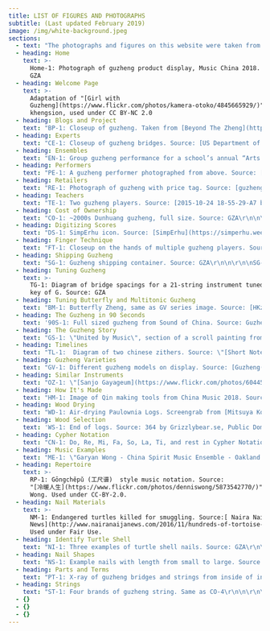 ```yaml
---
title: LIST OF FIGURES AND PHOTOGRAPHS
subtitle: (Last updated February 2019)
image: /img/white-background.jpeg
sections:
  - text: "The photographs and figures on this website were taken from a wide variety of sources. A list of most images organized by their location on this site. Usage in reference to copyright is offered. Read more about Fair Use at the bottom of the Descriptions page. Tables are not listed as those are active data sets that change.\r\n\n\r\n\nOn to the attributions:"
  - heading: Home
    text: >-
      Home-1: Photograph of guzheng product display, Music China 2018. Source:
      GZA
  - heading: Welcome Page
    text: >-
      Adaptation of "[Girl with
      Guzheng](https://www.flickr.com/photos/kamera-otoko/4845665929/)" by
      khengsion, used under CC BY-NC 2.0
  - heading: Blogs and Project
    text: "BP-1: Closeup of guzheng. Taken from [Beyond The Zheng](https://beyondthezheng.wordpress.com/zheng-lessons/). Used with permission.\r\n\n\r\n\nBP-2: Closeup of guqin. Taken from [Guqin Reflections](http://guqinreflections.com/). Used with permission.\r\n\n\r\n\nBP-3: Header image from [Swannjie](https://swannjie.wordpress.com/). Permission pending.\r\n\n\r\n\nBP-4: Tools and guqin in progress. Taken from [Little Old Qin Maker](http://littleoldqinmaker.blogspot.com/2014/10/hollowing-out-top.html). Used with permission.\r\n\n\r\n\nBP-5: Screenshot of [Silkqin.com](http://silkqin.com/). Permission pending."
  - heading: Experts
    text: "CE-1: Closeup of guzheng bridges. Source: [US Department of Agriculture](https://www.flickr.com/photos/usdagov/8883301234/in/photostream/), Public Domain\r\n\n\r\n\nCE-2: Portrait of carol Chang. Source: Carol Chang. Used with permission.\r\n\n\r\n\nCE-3: Portrait of Dr. Mei Han. Source: [Mei Han](http://www.mei-han.com/mhInfo.html). Used with permission."
  - heading: Ensembles
    text: "EN-1: Group guzheng performance for a school’s annual “Arts Fest”, 2013. Source: [ArtsFest_008 by Aesthir](https://www.flickr.com/photos/aesthir/8854625507/), Used under BY NC ND License\r\n\n\r\n\nEN-2: Dynamic map of guzheng ensembles in North America. Source: GZA"
  - heading: Performers
    text: "PE-1: A guzheng performer photographed from above. Source: [US Department of Agriculture](https://www.flickr.com/photos/usdagov/8882697535/in/photostream/), Public Domain\r\n\n\r\n\nPE-2: Portrait of Wu Fei, guzheng performer. Source: Wu Fei. Used with permission.\r\n\n\r\n\nPE-3: Portrait of Yukes, musician. Source: Yukes. Used with permission.\r\n\n\r\n\nPE-4: Portrait of Beibei, guzheng performer. Source: Beibei. Used with permission."
  - heading: Retailers
    text: "RE-1: Photograph of guzheng with price tag. Source: [guzheng by James Creegan](https://www.flickr.com/photos/lostseouls/3464944864/), Used under CC BY 2.0 License\r\n\n\r\n\nRE-2: Dynamic map of guzheng retailers in North America. Source: GZA"
  - heading: Teachers
    text: "TE-1: Two guzheng players. Source: [2015-10-24 18-55-29-A7 by pya](https://www.flickr.com/photos/py/22342110080/), Used under BY NC ND License\r\n\n\r\n\nTE-2: Dynamic map of guzheng teachers with websites in North America. Source: GZA"
  - heading: Cost of Ownership
    text: "CO-1: ~2000s Dunhuang guzheng, full size. Source: GZA\r\n\n\r\n\nCO-2: Plastic guzheng nails. Source: GZA\r\n\n\r\n\nCO-3: Three styles of finger tape. Source: GZA\r\n\n\r\n\nCO-4: Four brands of guzheng string. Source: GZA\r\n\n\r\n\nCO-5: Three different sets of guzheng stands. Source: GZA\r\n\n\r\n\nCO-6: Two different types of tuners. Source: GZA\r\n\n\r\n\nCO-7: A classic guzheng hard case. Source: GZA"
  - heading: Digitizing Scores
    text: "DS-1: SimpErhu icon. Source: [SimpErhu](https://simperhu.weebly.com/). Used under Fair Use.\r\n\n\r\n\nDS-2: Noteability Pro icon. Source: [Noteability Pro](http://debussy.music.ubc.ca/NoteAbility/index.html). Used under Fair Use.\r\n\n\r\n\nDS-3: Unclear music scan. Source: GZA\r\n\n\r\n\nDS-4: Clear music scan. Source: GZA\r\n\n\r\n\nDS-5: Enlargement of DS-3\r\n\n\r\n\nDS-6: Enlargement of DS-4"
  - heading: Finger Technique
    text: "FT-1: Closeup on the hands of multiple guzheng players. Source: \"[Guzheng](https://www.flickr.com/photos/erwin_soo/8693221196/)\" by Erwin Soo, used under CC-BY-2.0.\r\n\n\r\n\nFT-2: Diagram of nails taped to write hand. Source: Guzheng Alive, inspired by photograph from [Lee/Gresham 2002 Volume One](http://www.luxnova.com/lnpwebstore/catalog.php?pcode=LNP-0124)."
  - heading: Shipping Guzheng
    text: "SG-1: Guzheng shipping container. Source: GZA\r\n\n\r\n\nSG-2: Same as CO-7. Guzheng Hard Case. Source: GZA"
  - heading: Tuning Guzheng
    text: >-
      TG-1: Diagram of bridge spacings for a 21-string instrument tuned to the
      key of G. Source: GZA
  - heading: Tuning Butterfly and Multitonic Guzheng
    text: "BM-1: Butterfly Zheng, same as GV series image. Source: [HKzhengart.com](http://www.hkzhengart.com/museum/item/butterflyver1?category_id=16). Used under Fair Use.\r\n\n\r\n\nBM-2: Multitonic Zheng, same as GV series. Source: [stmusic.com.tw](http://www.stmusic.com.tw/proditem/26490-%E5%8F%A4%E7%AE%8F-%E5%A4%9A%E5%BC%A6%E5%88%B6%E7%B4%85%E6%9C%A8%E5%8F). Used under Fair Use.\r\n\n\r\n\nBM-3: Tuning chart for Multitonic zheng. Source:[ stmusic.com.tw](http://www.stmusic.com.tw/proditem/26490-%E5%8F%A4%E7%AE%8F-%E5%A4%9A%E5%BC%A6%E5%88%B6%E7%B4%85%E6%9C%A8%E5%8F). Used under Fair Use."
  - heading: The Guzheng in 90 Seconds
    text: '90S-1: Full sized guzheng from Sound of China. Source: Guzheng Alive'
  - heading: The Guzheng Story
    text: "GS-1: \"United by Music\", section of a scroll painting from 15th or 16th century. Source: [Center for the Art of East Asia](https://scrolls.uchicago.edu/scroll/united-music). Used under Fair Use.\r\n\n\r\n\nGW-2: sè (瑟), ancient Chinese zither. Source: [Museum of Fine Arts, Boston](http://www.mfa.org/collections/object/zither-se-50604). Used under Fair Use.\r\n\n\r\n\nGW-3: Modern gǔzhēng (古筝). Source: [University of Washington Collections](http://digitalcollections.lib.washington.edu/cdm/compoundobject/collection/ethnomusic/id/1729/rec/2). Used under Fair Use.\r\n\n\r\n\nGW-4: Modern qín (琴). Source: [Museum of Fine Arts (MFA), Boston](http://www.mfa.org/collections/object/zither-qin-50606). Used under Fair Use/MFA’s copyright policies.\r\n\n\r\n\nGW-5: Portrait of the Yellow Emperor (黄帝, Huángdì). Source: [Baike.com](http://www.baike.com/wiki/%E6%B3%B0%E7%9A%87). Used under Fair Use.\r\n\n\r\n\nGW-6: A 筑, zhù, an ancient hammered zither. The text reads: \"Warring States Period Musical Instrument: Zhù\". Source: [minsu.91ddcc.com](https://minsu.91ddcc.com/c_9682.html). Used under Fair Use.\r\n\n\r\n\nGW-7: Scene from The Four Accomplishments, painting from the 18th or 19th centuries. Source: [The Center for the Art of East Asia](https://scrolls.uchicago.edu/scroll/four-accomplishments-0), University of Chicago. Used under Fair Use."
  - heading: Timelines
    text: "TL-1:  Diagram of two chinese zithers. Source: \"[Short Notes on Chinese Instruments of Music](https://library.uoregon.edu/easia/node/183) NB Dennys, 1874. Used under Fair Use.\n\nPremodern\r\n\n\r\n\nTL-2: Digital illustration of zither players from ancient art. Source: rendered From [Music in the Age of Confucius](https://library.si.edu/digital-library/book/musicinageofconf00soje). Used under Fair Use.\r\n\n\r\n\nTL-3: Digital illustration of Western Han Dynasty zheng. Source: rendered from Cheng 1991. Used under Fair Use.\r\n\n\r\n\nTL-4: Digital illustration of Cao Wei Dynasty zheng. Source: rendered from Cheng 1991. Used under Fair Use.\r\n\n\r\n\nTL-5: Digital illustration of Tang Dynasty zheng. Source: rendered from Cheng 1991. Used under Fair Use.\r\n\n\r\n\nTL-6: 19th century Japanese koto. Source: [MFA, Boston](http://www.mfa.org/collections/object/zither-koto-446207). Used under Fair Use/MFA’s copyright policies.\r\n\n\r\n\nTL-7: Northern Song Dynasty zheng. Source: rendered from Cheng 1991. Used under Fair Use.\r\n\n\r\n\nTL-8: Yuan Dynasty zheng. Source: rendered from Cheng 1991. Used under Fair Use.\r\n\n\r\n\nTL-9: Republican Era zheng . Source: rendered from Cheng 1991. Used under Fair Use.\r\n\n\r\n\nModern\r\n\n\r\n\nTL-10: Portrait of Liang Tsai-Ping. Source: [guzheng.cn](http://www.guzheng.cn/zhengren/86/342.shtml). Used under Fair Use.\r\n\n\r\n\nTL-11: Portrait of Cáo Zhèng. Source: [guzheng.cn](http://www.guzheng.cn/tupian/41_105.shtml). Used under Fair Use.\r\n\n\r\n\nTL-12: Portrait of Zhào Yùzhāi shown in 1983. Source: [guzheng.cn](http://www.guzheng.cn/tupian/41_189.shtml). Used under Fair Use.\r\n\n\r\n\nTL-13: Portrait of Wèi Zhònglè. Source: [baidu.com](https://baike.baidu.com/item/%E5%8D%AB%E4%BB%B2%E4%B9%90). Used under Fair Use.\r\n\n\r\n\nTL-14: Portrait of Wáng Xùnzhī, center, and students. Source: [baidu.com](https://baike.baidu.com/item/%E7%8E%8B%E5%B7%BD%E4%B9%8B). Used under Fair Use.\r\n\n\r\n\nTL-15: Portrait of Xú Zhèngāo in 2016, inspecting a guzheng frame.  Source: [qianlong.com](http://culture.qianlong.com/2016/0204/346246.shtml). Used under Fair Use.\r\n\n\r\n\nTL-16: Portrait of Wáng Chāngyuán. Source: [baidu.com](https://baike.baidu.com/item/%E7%8E%8B%E6%98%8C%E5%85%83/161378). Used under Fair Use."
  - heading: Guzheng Varieties
    text: "GV-1: Different guzheng models on display. Source: [Guzheng(s)](https://www.flickr.com/photos/bmeabroad/3957008175/) by bmeabroad, used under BY-NC-SA 2.0\r\n\n\r\n\nGV-2: Full sized guzheng from Sound of China. Source: GZA.\r\n\n\r\n\nGV-3: 18-string C-bridge guzheng model #01157. Source: guzheng maker Jinyun, jy-cn.cn Used under Fair Use.\r\n\n\r\n\nGV-4: Split Bridge guzheng model #01118. Source: guzheng maker Jinyun, jy-cn.cn Used under Fair Use.\r\n\n\r\n\nGV-5: 26-string Taiwanese guzheng. Source: [ChineseZither.net storefront](https://www.chinesezither.net/collections/guzheng/products/songbo-26-string-brazilian-rosewood-guzheng). Used with Permission.\r\n\n\r\n\nGV-6: 36-string guzheng. Source: [GuzhengForum.com](http://www.guzhengforum.com/viewtopic.php?t=652&sid=adb82092a54a9e9cc08d949f9137f787). Used with Permission.\r\n\n\r\n\nGV-7: 53” Travel-sized guzheng from Sound of China. Source: GZA\r\n\n\r\n\nGV-8: 36\" Baby guzheng. Source: [Rebecca L](https://www.instagram.com/zukabah). Used with Permission.\r\n\n\r\n\nGV-9: Ineffectual practice device. Source: GZA\r\n\n\r\n\nGV-10: Butterfly zheng. Source: [HKzhengart.com](http://www.hkzhengart.com/museum/item/butterflyver1?category_id=16). Used under Fair Use.\r\n\n\r\n\nGV-11: “W” zheng. Source: [guzheng58.com](http://www.guzheng58.com/Products/hmsdkjlxzg.html). Used under Fair Use.\r\n\n\r\n\nGV-12: Multitonic zheng. Source: [stmusic.com.tw](http://www.stmusic.com.tw/proditem/26490-%E5%8F%A4%E7%AE%8F-%E5%A4%9A%E5%BC%A6%E5%88%B6%E7%B4%85%E6%9C%A8%E5%8F). Used under Fair Use.\r\n\n\r\n\nGV-13: Electric Guzheng from MeIdeal. Source: [ChineseZither Facebook](https://www.facebook.com/SoundofChina/photos/a.929510513782763.1073741842.162774347123054/929510950449386/?type=3&theater). Used with permission.\r\n\n\r\n\nGV-14: Novelty guzheng butterfly sculpture. Source: [Eason Music](http://tansungwah.blogspot.com/2008/11/more-photos-from-shanghai-music-fair.html). Used under Fair Use.\r\n\n\r\n\nGV-15: Novelty guzheng piano from [Guzheng Forum](http://www.guzhengforum.com/viewtopic.php?t=1276&sid=528131b61f892a08de457df9e5dbef8a). Used with permission.\r\n\n\r\n\nGV-16: 16-string Steel String guzheng with exposed tunings. Source: GZA\r\n\n\r\n\nGV-17: 16-string Steel String guzheng with hidden tunings. Source: GZA\r\n\n\r\n\nGV-18: 18-string Steel String guzheng. Source: GZA\r\n\n\r\n\nGV-19: Custom made 18-string Steel String guzheng. Source GZA\r\n\n\r\n\nGV-20: Pre-1984 modulated zheng. Source: [Royal Museum of Art and History](http://carmentis.kmkg-mrah.be/eMuseumPlus?service=ExternalInterface&module=collection&objectId=109267&viewType=detailView), Brussels, Belgium. Used under Fair Use.\r\n\n\r\n\nGV-21: 22-string key-changeable zheng, Model 65. Source: Han 2013. Used under Fair Use.\r\n\n\r\n\nGV-22: Modulated zheng made by Yinkou owned by Dr. Han. Source: Han 2013. Used under Fair Use.\r\n\n\r\n\nGV-23: 36-String Pedal Zheng made in 1972. Source: Music Research Institute via Han 2013. Used under Fair Use.\r\n\n\r\n\nGV-24: 44-string pedal zheng made in 1972. Source: Music Research Institute via Han 2013. Used under Fair Use.\r\n\n\r\n\nGV-25: 21-string pedal zheng made in 1974. Source: Music Research Institute via Han 2013. Used under Fair Use.\r\n\n\r\n\nGV-26: Oldest known zheng. Source: [Smithsonian Institute](http://library.si.edu/digital-library/book/musicinageofconf00soje), Washington D.C. The Smithsonian Institute further attributes the image to Huang Xiangpeng 1996, Zhongguo yinyue wenwu daxi, volume on Jiangsu/Shanghai: 248-51, Zhengzhou: Daxiang Press. Used under Fair Use.\r\n\n\r\n\nGV-27: 19th century 16-string Zheng. Source: [Museum of Fine Art](http://www.mfa.org/collections/object/zither-zheng-50605)s, Boston, MA, USA. Used under Fair Use.\r\n\n\r\n\nGV-28: 19th centruy 14-string zheng. Source: [Royal Museum of Art and History](http://carmentis.kmkg-mrah.be/eMuseumPlus?service=ExternalInterface&module=collection&objectId=109231&viewType=detailView), Brussels, Belgium. Used under Fair Use."
  - heading: Similar Instruments
    text: "OZ-1: \"[Sanjo Gayageum](https://www.flickr.com/photos/60445767@N00/4569342789/)\" by Craig Moe. Used under BY-NC 2.0.\r\n\n\r\n\nOZ-2: Koto, From the[ Museum of Fine Art](http://www.mfa.org/collections/object/zither-koto-446207)s, Boston, MA, USA. Used under Fair Use.\r\n\n\r\n\nOZ-3: Koto, Photo by [Mr.TinDC ](https://www.flickr.com/photos/mr_t_in_dc/4743905827/in/photostream/)at the Folklife festival in Washington D.C., USA, in 2010. Used with Permission.\r\n\n\r\n\nOZ-4: 80-string koto made by Mitsuya Koto for Miyagi Michio, circa 1929. Source: Image from [Miyagi Michio Koto Association](https://www.miyagikai.gr.jp/eng-michio). Used under Fair Use.\r\n\n\r\n\nOZ-5: A Đàn tranh sold at auction in 2012. Source: [Case Antiques](http://caseantiques.com/item/lot-547-chinese-gu-zheng-or-plucked-zither/). Used under Fair Use.\r\n\n\r\n\nOZ-6: Closeup of a Đàn tranh sold at auction in 2012. Source: [Case Antiques](http://caseantiques.com/item/lot-547-chinese-gu-zheng-or-plucked-zither/). Used under Fair Use.\r\n\n\r\n\nOZ-7: Interior label of a Đàn tranh sold at auction in 2012. Source: [Case Antiques](http://caseantiques.com/item/lot-547-chinese-gu-zheng-or-plucked-zither/). Used under Fair Use.\r\n\n\r\n\nOZ-8:  Đàn tranh YouTube video: Tri Nguyen with Qaïs Saadi \"A Journey Between Worlds\" EPK (Official/New EP 2016). Source: Youtube. Used under Fair Use (though frankly, I don’t know how embedding works with copyright).\r\n\n\r\n\nOZ-9: Gayageum of different styles. Source: [Korean Cultural Heritage Foundation](http://www.chf.or.kr/c2/sub1.jsp?thisPage=3&searchField=title&searchText=&brdType=R&bbIdx=100306). Used under Fair Use.\r\n\n\r\n\nOZ-10: Mongolian Yatga Youtube video: Solo musician Ch. Munkh-Erdene; a concert variation for yatga.avi Source: Youtube. Used under Fair Use?\r\n\n\r\n\nOZ-11: Kazakh Jetigen Youtube video: \"В ожидании\" Аида - Куткенде | Жетіген - национальный инструмент. Source: Youtube. Used under Fair Use.\r\n\n\r\n\nOZ-12: Kazakh Jetigen with singing Youtube video: Жетіген шерту Жанерке Source: Youtube. Used under Fair Use.\r\n\n\r\n\nOZ-13: Unknown Chinese zither 1 from [Musée Du Palais Lascaris](http://www.mimo-international.com/MIMO/doc/IFD/OAI_CIMU_ALOES_0864140), Nice, France via MIMO. Used under Fair Use.\r\n\n\r\n\nOZ-14: Se. Source: [Museum of Fine Arts](http://www.mfa.org/collections/object/zither-se-50604), Boston, MA, USA. Used under Fair Use.\r\n\n\r\n\nOZ-15: Se. Source: [The Met](http://www.metmuseum.org/art/collection/search/503765), New York, NY, USA. Used under Fair Use.\r\n\n\r\n\nOZ-16: Se on display in 2015 at the Musical Instrument Museum in Brussels, Belgium. Source: [Thomas Quine](https://www.flickr.com/photos/quinet/35170961135/). Used with Permission.\r\n\n\r\n\nOZ-17: Modern Se in ancient style from China Music 2012. Source: [Sound of China Facebook](https://www.facebook.com/SoundofChina/photos/a.407260486007771.93059.162774347123054/407265379340615/?type=3&theater). Used with Permission.\r\n\n\r\n\nOZ-18: 50-string Se from 1930’s Shanghai. Source: [suona.com](http://suona.com/forum/forum_posts.asp?TID=930) forum. Used under Fair Use.\r\n\n\r\n\nOZ-19: Unknown Korean zither 1. Source: [Museum of Musical Instrume](http://www.mimo-db.eu/MIMO/infodoc/ged/view.aspx?eid=OAI_ULEI_M0003970)nts at the University of Leipzig, Germany. Used under Fair Use.\r\n\n\r\n\nOZ-20: Unknown Korean zither 2. Source: [Museum of Musical Instrument](http://www.mimo-db.eu/MIMO/infodoc/ged/view.aspx?eid=OAI_ULEI_M0003970)s at the University of Leipzig, Germany. Used under Fair Use.\r\n\n\r\n\nOZ-21: Unknown Korean zither 3 [Museum of Musical Instruments](http://www.mimo-international.com/MIMO/doc/IFD/OAI_ULEI_M0003969) at the University of Leipzig, Germany. Used under Fair Use.\r\n\n\r\n\nOZ-22: Unknown zither on display in 2012 at the Museum für Musikinstrumente der Universität Leipzig, Germany. Source: [Thomas Quine](https://www.flickr.com/photos/quinet/8608636999/). Used with Permission."
  - heading: How It's Made
    text: "HM-1: Image of Qin making tools from China Music 2018. Source: GZA\r\n\n\r\n\nHM-2: みつや琴製造株式会社-Mitsuyakoto.Co.ltd., a video of zither making. Source: Youtube. Used under Fair Use.\r\n\n\r\n\nHM-3: Screenshot of Guzheng/Koto construction overview. Source: [MitsuyaKoto.com](http://guzheng.mitsuyakoto.com/process). Used under Fair Use.\r\n\n\r\n\nHM-4: 古争的制作, a video of guzheng making. Source: Youtube. Used under Fair Use.\r\n\n\r\n\nHM-5: Model and diagram of modern 21-string guzheng with dimensions. Source: GZA.\r\n\n\r\n\nHM-6: Quartersawn plank diagram. Source: [HardWoodDistributors.org](http://www.hardwooddistributors.org/blog/postings/what-is-quarter-sawn-wood/). Used under Fair Use.\r\n\n\r\n\nHM-7: Model of horizontal and vertical curvatures of soundboards. Source: GZA.\r\n\n\r\n\nHM-8: Isometric view of curved soundboards. Source: GZA \r\n\n\r\n\nHM-9: End view of curved soundboard. Source: GZA\r\n\n\r\n\nHM-10: Groves cut into internal face of guzheng soundboard from Taiwan. Source: GZA \r\n\n\r\n\nHM-11: Soundboard bracing for guzheng From Taiwan with grooved soundboard. Source: GZA\r\n\n\r\n\nHM-12: Soundboard bracing for guzheng From Taiwan with smoothed soundboard. Source: GZA\r\n\n\r\n\nHM-13: Soundboard bracing for Sound of China guzheng produced in Shanghai. Source: GZA\r\n\n\r\n\nHM-14: External tuning posts of guzheng from Taiwan. Source GZA.\r\n\n\r\n\nHM-15: Hidden tuning pins of modern guzheng from Shanghai. Source: GZA.\r\n\n\r\n\nHM-16: Rendering of past bridge designs. Source: Cheng 1991. Used under Fair Use.\r\n\n\r\n\nHM-17: Rendering of Tang Dynasty movable bridges stored in Japan. Source: Ferguson 1979. Used under Fair Use.\r\n\n\r\n\nHM-18: Rendering of modern guzheng bridge. Source: Lee/Gresham 2002. Used under Fair Use."
  - heading: Wood Drying
    text: "WD-1: Air-drying Paulownia Logs. Screengrab from [Mitsuya Koto](http://guzheng.mitsuyakoto.com/guzheng)'s promotional [video](https://www.youtube.com/watch?v=r8d80sVgLmY). Source: [Mitsuya Koto](http://guzheng.mitsuyakoto.com/guzheng). Used under Fair Use. \r\n\n\r\n\nWD-2: Relative Humidity vs. Equilibrium Moisture Content in woods at 70 degree F (21.1 Degrees C). Source: [The Wood Database](http://www.wood-database.com/wood-articles/wood-and-moisture/). Used under Fair Use.\r\n\n\r\n\nWD-3: Charts of changes in frequency, by Herz and Cents, of Spruce planks. Source: Martínez et. al (2011) Used under Fair Use.\r\n\n\r\n\nWD-4: Larger version of WD-1. Source: [Mitsuya Koto](http://guzheng.mitsuyakoto.com/guzheng). Used under Fair Use."
  - heading: Wood Selection
    text: 'WS-1: End of logs. Source: 364 by Grizzlybear.se, Public Domain'
  - heading: Cypher Notation
    text: "CN-1: Do, Re, Mi, Fa, So, La, Ti, and rest in Cypher Notation. Source: GZA\r\n\n\r\n\nCN-2: Indicating octaves in Cypher Notation. Source: GZA\r\n\n\r\n\nCN-3: Cypher notation for durations from quarter to thirty second notes. Source: GZA\r\n\n\r\n\nCN-4: Cypher notation for whole to half notes. Source: GZA\r\n\n\r\n\nCN-5: Cypher notation for rests from one quarter to one thirty second in duration. Source: GZA\r\n\n\r\n\nCN-6: Cypher notation for whole and half rests. Source: GZA"
  - heading: Music Examples
    text: "ME-1: \"Garyan Wong - China Spirit Music Ensemble - Oakland Asian Cultural Center Winter Gala\" Source: [\\--Mark--](https://www.flickr.com/photos/34186459@N00/16330882122/). Used under CC-BY-NC-SA 2.0\r\n\n\r\n\nME-2: 高山流水 (Gao shan liu shui/Cao sơn lưu thuỷ). Source: Youtube. Used under Fair Use.\r\n\n\r\n\nME-3: Guzheng - Fishermen's Song at Eventide 渔舟唱晚. Source: Youtube. Used under Fair Use.\r\n\n\r\n\nME-4: 戰颱風 王昌元. Source: Youtube. Used under Fair Use.\r\n\n\r\n\nME-5: 王中山古箏演奏：漢江韻 GuZheng Trio: The Charm of Han River. Source: Youtube. Used under Fair Use.\r\n\n\r\n\nME-6: 著名青年古箏演奏家沈樂、楊陽演奏《八面風》. Source: Youtube. Used under Fair Use.\r\n\n\r\n\nME-7: 千本桜 【古箏】 Senbonzakura 【Chinese Guzheng】. Source: Youtube. Used under Fair Use."
  - heading: Repertoire
    text: >-
      RP-1: Gōngchěpǔ (工尺谱)  style music notation. Source:
      "[冷暖人生](https://www.flickr.com/photos/denniswong/5873542770/)" by Dennis
      Wong. Used under CC-BY-2.0.
  - heading: Nail Materials
    text: >-
      NM-1: Endangered turtles killed for smuggling. Source:[ Naira Naija
      News](http://www.nairanaijanews.com/2016/11/hundreds-of-tortoise-shells-intercepted.html).
      Used under Fair Use.
  - heading: Identify Turtle Shell
    text: "NI-1: Three examples of turtle shell nails. Source: GZA\r\n\n\r\n\nNI-2: Example of man-made guzheng nails, coloring discrete. Source: [viewviewbaby ebay listing](https://www.ebay.com/itm/8pcs-Small-Guzheng-Nails-Chinese-Zither-Finger-Picks-with-Storage-Case/123165731021?hash=item1cad3fe8cd:g:lkAAAOSw175cBZ5d). Used under Fair Use.\r\n\n\r\n\nNI-3: Example of man-made guzheng nails, coloring diffused. Source: [alpinetopline ebay listing](https://www.ebay.com/itm/Polished-Guzheng-Nails-Picks-Medium-for-Adult-Kids-Practice-Accessory-8PCS/302754430242?hash=item467d91fd22:g:42cAAOSw9g1cAmXw). Used under Fair Use.\r\n\n\r\n\nNI-4: Man-made guzheng nail lit by 200W bulb to reveal microcracks.  Source: GZA\r\n\n\r\n\nNI-5: Man-made guzheng nail lit to mimic what the human eye sees.  Source: GZA\r\n\n\r\n\nNI-6: Plastic guzheng nail showing layering (dark in center, clear/yellow on faces) and some hazing.  Source: GZA\r\n\n\r\n\nNI-7: Guzheng nails in ultraviolet light. Clockwise from top: nylon, ox horn, turtle shell, resin. Source: GZA\r\n\n\r\n\nNI-8: Guzheng nails in UV light with purple cast removed. Left: resin nail. Right: turtle shell nail.  Source: GZA"
  - heading: Nail Shapes
    text: "NS-1: Example nails with length from small to large. Source: GZA\r\n\n\r\n\nNS-2: Comparison of Flat, Single Arc, Double Arc nail shapes. Source: GZA\r\n\n\r\n\nNS-3: Comparison of No indent, concave groove, double groove nails. Source: GZA  \r\n\n\r\n\nNS-4: Comparison of nail thicknesses of 1.5mm, 2.8mm, 3mm. Source: GZA\r\n\n\r\n\nNS-5: Four different thumb nail shapes. Source: GZA"
  - heading: Parts and Terms
    text: "PT-1: X-ray of guzheng bridges and strings from inside of instrument. Source: GZA\r\n\n\r\n\nPT-2: Parts of a guzheng, numbers 1-8. Source: GZA\r\n\n\r\n\nPT-3: Parts of a guzheng, numbers 9-12. Source: GZA\r\n\n\r\n\nPT-4: Parts of a guzheng, numbers 13-18. Source: GZA\r\n\n\r\n\nPT-5: 3D-Diagram of guzheng rendered in Sketchup. Source: GZA"
  - heading: Strings
    text: "ST-1: Four brands of guzheng string. Same as CO-4\r\n\n\r\n\nST-2: Guzheng String Diameters, Inches. Source: GZA\r\n\n\r\n\nST-3: Guzheng String Diameters, Millimeters. Source: GZA"
  - {}
  - {}
  - {}
---
```


